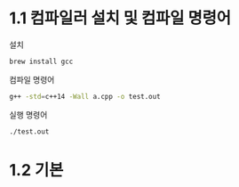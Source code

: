 # 1.1 컴파일러 설치 및 컴파일 명령어

설치

```bash
brew install gcc
```

컴파일 명령어

```bash
g++ -std=c++14 -Wall a.cpp -o test.out
```

실행 명령어

```bash
./test.out
```

# 1.2 기본
